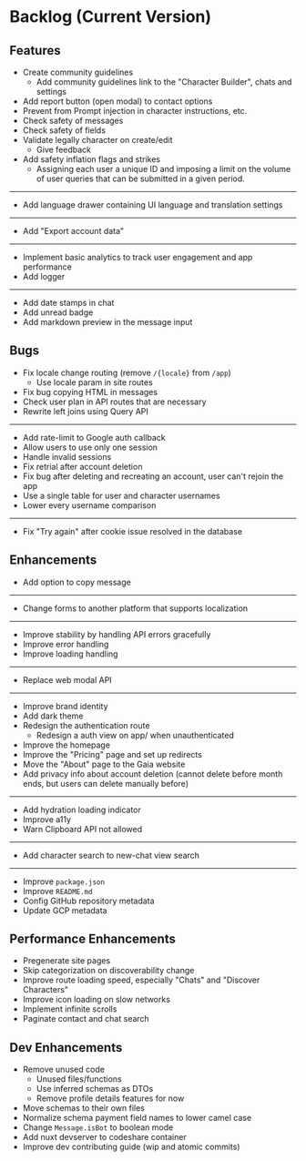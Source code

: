 # Backlog (Current Version)

## Features

- Create community guidelines
  - Add community guidelines link to the "Character Builder", chats and settings
- Add report button (open modal) to contact options
- Prevent from Prompt injection in character instructions, etc.
- Check safety of messages
- Check safety of fields
- Validate legally character on create/edit
  - Give feedback
- Add safety inflation flags and strikes
  - Assigning each user a unique ID and imposing a limit on the volume of user queries that can be submitted in a given period.
- ---
- Add language drawer containing UI language and translation settings
- ---
- Add "Export account data"
- ---
- Implement basic analytics to track user engagement and app performance
- Add logger
- ---
- Add date stamps in chat
- Add unread badge
- Add markdown preview in the message input

## Bugs

- Fix locale change routing (remove `/{locale}` from `/app`)
  - Use locale param in site routes
- Fix bug copying HTML in messages
- Check user plan in API routes that are necessary
- Rewrite left joins using Query API
---
- Add rate-limit to Google auth callback
- Allow users to use only one session
- Handle invalid sessions
- Fix retrial after account deletion
- Fix bug after deleting and recreating an account, user can't rejoin the app
- Use a single table for user and character usernames
- Lower every username comparison
---
- Fix "Try again" after cookie issue resolved in the database

## Enhancements

- Add option to copy message
- ---
- Change forms to another platform that supports localization
- ---
- Improve stability by handling API errors gracefully
- Improve error handling
- Improve loading handling
- ---
- Replace web modal API
- ---
- Improve brand identity
- Add dark theme
- Redesign the authentication route
  - Redesign a auth view on app/ when unauthenticated
- Improve the homepage
- Improve the "Pricing" page and set up redirects
- Move the "About" page to the Gaia website
- Add privacy info about account deletion (cannot delete before month ends, but users can delete manually before)
- ---
- Add hydration loading indicator
- Improve a11y
- Warn Clipboard API not allowed
- ---
- Add character search to new-chat view search
- ---
- Improve `package.json`
- Improve `README.md`
- Config GitHub repository metadata
- Update GCP metadata

## Performance Enhancements

- Pregenerate site pages
- Skip categorization on discoverability change
- Improve route loading speed, especially "Chats" and "Discover Characters"
- Improve icon loading on slow networks
- Implement infinite scrolls
- Paginate contact and chat search

## Dev Enhancements

- Remove unused code
  - Unused files/functions
  - Use inferred schemas as DTOs
  - Remove profile details features for now
- Move schemas to their own files
- Normalize schema payment field names to lower camel case
- Change `Message.isBot` to boolean mode
- Add nuxt devserver to codeshare container
- Improve dev contributing guide (wip and atomic commits)
